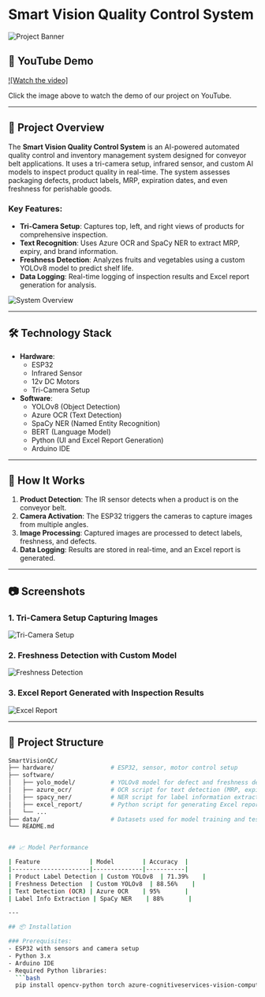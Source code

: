 # Smart Vision Quality Control System

![Project Banner](https://via.placeholder.com/900x300.png?text=Smart+Vision+Quality+Control+System)

## 🎥 YouTube Demo

[![Watch the video]](https://www.youtube.com/watch?v=_Qf_MK-I3Dk)

Click the image above to watch the demo of our project on YouTube.

---

## 📖 Project Overview

The **Smart Vision Quality Control System** is an AI-powered automated quality control and inventory management system designed for conveyor belt applications. It uses a tri-camera setup, infrared sensor, and custom AI models to inspect product quality in real-time. The system assesses packaging defects, product labels, MRP, expiration dates, and even freshness for perishable goods.

### Key Features:
- **Tri-Camera Setup**: Captures top, left, and right views of products for comprehensive inspection.
- **Text Recognition**: Uses Azure OCR and SpaCy NER to extract MRP, expiry, and brand information.
- **Freshness Detection**: Analyzes fruits and vegetables using a custom YOLOv8 model to predict shelf life.
- **Data Logging**: Real-time logging of inspection results and Excel report generation for analysis.

![System Overview](https://via.placeholder.com/800x400.png?text=System+Overview)

---

## 🛠️ Technology Stack

- **Hardware**: 
  - ESP32 
  - Infrared Sensor 
  - 12v DC Motors
  - Tri-Camera Setup
- **Software**: 
  - YOLOv8 (Object Detection)
  - Azure OCR (Text Detection)
  - SpaCy NER (Named Entity Recognition)
  - BERT (Language Model)
  - Python (UI and Excel Report Generation)
  - Arduino IDE

---

## 🚀 How It Works

1. **Product Detection**: The IR sensor detects when a product is on the conveyor belt.
2. **Camera Activation**: The ESP32 triggers the cameras to capture images from multiple angles.
3. **Image Processing**: Captured images are processed to detect labels, freshness, and defects.
4. **Data Logging**: Results are stored in real-time, and an Excel report is generated.

---

## 📷 Screenshots

### 1. Tri-Camera Setup Capturing Images
![Tri-Camera Setup](https://via.placeholder.com/800x400.png?text=Tri-Camera+Setup)

### 2. Freshness Detection with Custom Model
![Freshness Detection](https://via.placeholder.com/800x400.png?text=Freshness+Detection)

### 3. Excel Report Generated with Inspection Results
![Excel Report](https://via.placeholder.com/800x400.png?text=Excel+Report)

---

## 📂 Project Structure

```bash
SmartVisionQC/
├── hardware/                # ESP32, sensor, motor control setup
├── software/
│   ├── yolo_model/          # YOLOv8 model for defect and freshness detection
│   ├── azure_ocr/           # OCR script for text detection (MRP, expiry)
│   ├── spacy_ner/           # NER script for label information extraction
│   ├── excel_report/        # Python script for generating Excel reports
│   └── ...
├── data/                    # Datasets used for model training and testing
└── README.md


## 📈 Model Performance

| Feature              | Model        | Accuracy  |
|----------------------|--------------|-----------|
| Product Label Detection | Custom YOLOv8  | 71.39%    |
| Freshness Detection  | Custom YOLOv8  | 88.56%    |
| Text Detection (OCR) | Azure OCR    | 95%       |
| Label Info Extraction | SpaCy NER    | 88%       |

---

## 📦 Installation

### Prerequisites:
- ESP32 with sensors and camera setup
- Python 3.x
- Arduino IDE
- Required Python libraries: 
  ```bash
  pip install opencv-python torch azure-cognitiveservices-vision-computervision spacy pandas openpyxl

